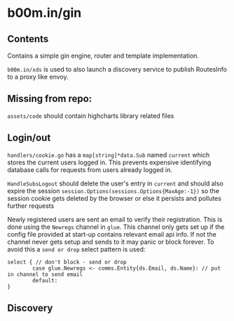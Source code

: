 # b00m.in/gin


## Contents

Contains a simple gin engine, router and template implementation.

`b00m.in/xds` is used to also launch a discovery service to publish RoutesInfo to a proxy like envoy.


## Missing from repo:

`assets/code` should contain highcharts library related files

## Login/out

`handlers/cookie.go` has a `map[string]*data.Sub` named `current` which stores the current users logged in. This prevents expensive identifying database calls for requests from users already logged in.

`HandleSubsLogout` should delete the user's entry in `current` and  should also expire the session `session.Options(sessions.Options{MaxAge:-1})` so the session cookie gets deleted by the browser or else it persists and pollutes further requests

Newly registered users are sent an email to verify their registration. This is done using the `Newregs` channel in `glue`. This channel only gets set up if the config file provided at start-up contains relevant email api info. If not the channel never gets setup and sends to it may panic or block forever. To avoid this a `send or drop` select pattern is used:

```
select { // don't block - send or drop
        case glue.Newregs <- comms.Entity{ds.Email, ds.Name}: // put in channel to send email
        default:
}
```
## Discovery
